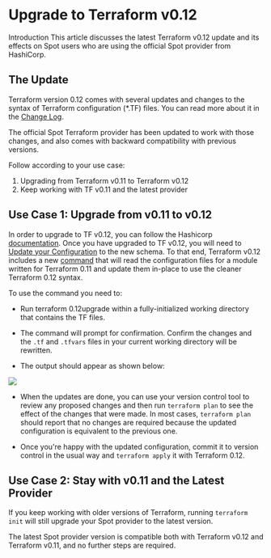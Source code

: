 # Upgrade to Terraform v0.12

Introduction
This article discusses the latest Terraform v0.12 update and its effects on Spot users who are using the official Spot provider from HashiCorp.

## The Update

Terraform version 0.12 comes with several updates and changes to the syntax of Terraform configuration (\*.TF) files. You can read more about it in the [Change Log](https://github.com/hashicorp/terraform/blob/v0.12.6/CHANGELOG.md#0120-may-22-2019).

The official Spot Terraform provider has been updated to work with those changes, and also comes with backward compatibility with previous versions.

Follow according to your use case:

1. Upgrading from Terraform v0.11 to Terraform v0.12
2. Keep working with TF v0.11 and the latest provider

## Use Case 1: Upgrade from v0.11 to v0.12

In order to upgrade to TF v0.12, you can follow the Hashicorp [documentation](tools-and-provisioning/terraform/tools/upgrade-to-terraform-v012).
Once you have upgraded to TF v0.12, you will need to [Update your Configuration](https://www.terraform.io/upgrade-guides/0-12.html#upgrading-terraform-configuration) to the new schema. To that end, Terraform v0.12 includes a new [command](tools-and-provisioning/terraform/tools/upgrade-to-terraform-v012) that will read the configuration files for a module written for Terraform 0.11 and update them in-place to use the cleaner Terraform 0.12 syntax.

To use the command you need to:

- Run terraform 0.12upgrade within a fully-initialized working directory that contains the TF files.
- The command will prompt for confirmation. Confirm the changes and the `.tf` and `.tfvars` files in your current working directory will be rewritten.

- The output should appear as shown below:

<img src="/tools-and-provisioning/_media/upgrade to terraform v0.12_1.png" />

- When the updates are done, you can use your version control tool to review any proposed changes and then run `terraform plan` to see the effect of the changes that were made. In most cases, `terraform plan` should report that no changes are required because the updated configuration is equivalent to the previous one.

- Once you're happy with the updated configuration, commit it to version control in the usual way and `terraform apply` it with Terraform 0.12.

## Use Case 2: Stay with v0.11 and the Latest Provider

If you keep working with older versions of Terraform, running `terraform init` will still upgrade your Spot provider to the latest version.

The latest Spot provider version is compatible both with Terraform v0.12 and Terraform v0.11, and no further steps are required.
